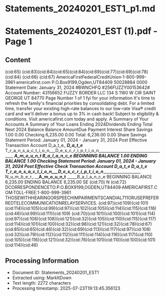 # Statements_20240201_EST1_p1.md

<!--
chunk_id: Statements_20240201_EST1_p1
source: Statements_20240201_EST (1).pdf
page: 1
category: financial
hash: 1c24b23c5a7c94586ca420e124c9b7fb8af7c99e78ade11262596a72b2e1ab54
-->

# Statements_20240201_EST (1).pdf - Page 1

## Content
(cid:65)
(cid:83)(cid:84)(cid:65)(cid:84)(cid:69)(cid:77)(cid:69)(cid:78)(cid:84)
(cid:66)
(cid:67)
AmericaFirstFederalCreditUnion·1-800-999-3961·americafirst.com
P.O.Box9199,Ogden,UT84409
50028884 0000 Statement Date: January 31, 2024
#BWNCHFQ
#256FUZZY00153642# Account Number: 43156652
FUZZY BORDER LLC
134 S 1160 W CIR
SAINT GEORGE UT 84770
Page Number 1 of 1
fyi for your information
It's time to refresh the family's financial priorities by consolidating debt. For a limited time,
transfer your existing high-rate balances to our low-rate Visa® credit card and we'll
deliver a bonus up to 3% in cash back! Subject to eligibility & conditions.
Visit americafirst.com today and apply.
A Summary of Your Accounts A Summary of Your Loans
Ending 2024Dividends Ending Total Next 2024
Balance Balance AmountDue Payment Interest
Share Savings 1.00 0.00
Checking 6,235.00 0.00
Total: 6,236.00 0.00
Share Savings
Statement Period: January 01, 2024 - January 31, 2024
Post Effective Transaction Account
D_a_t_e_ ___D_a_t_e___ T_r_a_n_s_a_c_t_i_o_n___D_e_s_c_r_i_p_t_i_o_n___________________________________ ____A_m_o_u_n_t_ _____B_a_l_a_n_c_e
BEGINNING BALANCE 1.00
ENDING BALANCE 1.00
Checking
Statement Period: January 01, 2024 - January 31, 2024
Post Effective Check Transaction Account
D_a_t_e_ ____D_a_t_e__ T_r_a_n_s_a_c_t_i_o_n___D_e_s_c_r_i_p_t_i_o_n____________________________ N_u_m_b_e_r_ ____A_m_o_u_n_t__ _____B_a_l_a_n_c_e
BEGINNING BALANCE 6,235.00
ENDING BALANCE 6,235.00
SE (cid:70) N (cid:72) DCORRESPONDENCETO:P.O.BOX9199,OGDEN,UT84409·AMERICAFIRST.COM·TOLL-FREE:1-800-999-3961
THOSEWITHHEARINGORSPEECHIMPAIRMENTSCANDIAL711ORUSEPREFERREDTELECOMMUNICATIONRELAYSERVICES.
(cid:97)(cid:109)(cid:101)(cid:114)(cid:105)(cid:99)(cid:97)(cid:102)(cid:105)(cid:114)(cid:115)(cid:116)(cid:46)(cid:99)(cid:111)(cid:109)
(cid:70)(cid:101)(cid:100)(cid:101)(cid:114)(cid:97)(cid:108)(cid:108)(cid:121)(cid:32)(cid:105)(cid:110)(cid:115)(cid:117)(cid:114)(cid:101)(cid:100)(cid:32)(cid:98)(cid:121)(cid:32)(cid:78)(cid:67)(cid:85)(cid:65)(cid:46)(cid:32)(cid:69)(cid:113)(cid:117)(cid:97)(cid:108)(cid:32)(cid:79)(cid:112)(cid:112)(cid:111)(cid:114)(cid:116)(cid:117)(cid:110)(cid:105)(cid:116)(cid:121)(cid:32)(cid:76)(cid:101)(cid:110)(cid:100)(cid:101)(cid:114)(cid:46)

## Processing Information
- Document ID: Statements_20240201_EST1
- Extracted using: MarkItDown
- Text length: 2272 characters
- Processing timestamp: 2025-07-23T19:13:45.356123